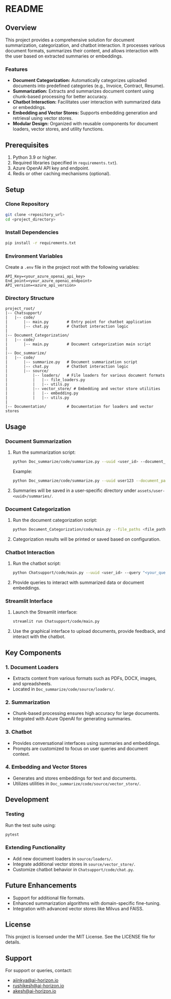 # README

## Overview
This project provides a comprehensive solution for document summarization, categorization, and chatbot interaction. It processes various document formats, summarizes their content, and allows interaction with the user based on extracted summaries or embeddings.

### Features
- **Document Categorization:** Automatically categorizes uploaded documents into predefined categories (e.g., Invoice, Contract, Resume).
- **Summarization:** Extracts and summarizes document content using chunk-based processing for better accuracy.
- **Chatbot Interaction:** Facilitates user interaction with summarized data or embeddings.
- **Embedding and Vector Stores:** Supports embedding generation and retrieval using vector stores.
- **Modular Design:** Organized with reusable components for document loaders, vector stores, and utility functions.

## Prerequisites

1. Python 3.9 or higher.
2. Required libraries (specified in `requirements.txt`).
3. Azure OpenAI API key and endpoint.
4. Redis or other caching mechanisms (optional).

## Setup

### Clone Repository
```bash
git clone <repository_url>
cd <project_directory>
```

### Install Dependencies
```bash
pip install -r requirements.txt
```

### Environment Variables
Create a `.env` file in the project root with the following variables:
```
API_Key=<your_azure_openai_api_key>
End_point=<your_azure_openai_endpoint>
API_version=<azure_api_version>
```

### Directory Structure
```
project_root/
|-- Chatsupport/
|   |-- code/
|       |-- main.py        # Entry point for chatbot application
|       |-- chat.py        # Chatbot interaction logic
|
|-- Document_Categorization/
|   |-- code/
|       |-- main.py        # Document categorization main script
|
|-- Doc_summarize/
|   |-- code/
|       |-- summarize.py   # Document summarization script
|       |-- chat.py        # Chatbot interaction logic
|       |-- source/
|           |-- loaders/   # File loaders for various document formats
|           |   |-- file_loaders.py
|           |   |-- utils.py
|           |-- vector_store/ # Embedding and vector store utilities
|           |   |-- embedding.py
|           |   |-- utils.py
|
|-- Documentation/         # Documentation for loaders and vector stores
```

## Usage

### Document Summarization
1. Run the summarization script:
    ```bash
    python Doc_summarize/code/summarize.py --uuid <user_id> --document_paths <file_path1> <file_path2>
    ```
    Example:
    ```bash
    python Doc_summarize/code/summarize.py --uuid user123 --document_paths "docs/doc1.pdf" "docs/doc2.pdf"
    ```
2. Summaries will be saved in a user-specific directory under `assets/user-<uuid>/summaries/`.

### Document Categorization
1. Run the document categorization script:
    ```bash
    python Document_Categorization/code/main.py --file_paths <file_path1> <file_path2>
    ```
2. Categorization results will be printed or saved based on configuration.

### Chatbot Interaction
1. Run the chatbot script:
    ```bash
    python Chatsupport/code/main.py --uuid <user_id> --query "<your_query>"
    ```
2. Provide queries to interact with summarized data or document embeddings.

### Streamlit Interface
1. Launch the Streamlit interface:
    ```bash
    streamlit run Chatsupport/code/main.py
    ```
2. Use the graphical interface to upload documents, provide feedback, and interact with the chatbot.

## Key Components

### 1. Document Loaders
- Extracts content from various formats such as PDFs, DOCX, images, and spreadsheets.
- Located in `Doc_summarize/code/source/loaders/`.

### 2. Summarization
- Chunk-based processing ensures high accuracy for large documents.
- Integrated with Azure OpenAI for generating summaries.

### 3. Chatbot
- Provides conversational interfaces using summaries and embeddings.
- Prompts are customized to focus on user queries and document context.

### 4. Embedding and Vector Stores
- Generates and stores embeddings for text and documents.
- Utilizes utilities in `Doc_summarize/code/source/vector_store/`.

## Development

### Testing
Run the test suite using:
```bash
pytest
```

### Extending Functionality
- Add new document loaders in `source/loaders/`.
- Integrate additional vector stores in `source/vector_store/`.
- Customize chatbot behavior in `Chatsupport/code/chat.py`.

## Future Enhancements
- Support for additional file formats.
- Enhanced summarization algorithms with domain-specific fine-tuning.
- Integration with advanced vector stores like Milvus and FAISS.

## License
This project is licensed under the MIT License. See the LICENSE file for details.

## Support
For support or queries, contact:
- ajinkya@ai-horizon.io
- rushikesh@ai-horizon.io
- akesh@ai-horizon.io